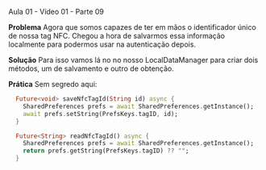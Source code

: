 Aula 01 - Vídeo 01 - Parte 09

**Problema**
Agora que somos capazes de ter em mãos o identificador único de nossa tag NFC. Chegou a hora de salvarmos essa informação localmente para podermos usar na autenticação depois.

**Solução**
Para isso vamos lá no no nosso LocalDataManager para criar dois métodos, um de salvamento e outro de obtenção.

**Prática**
Sem segredo aqui:
```dart
  Future<void> saveNfcTagId(String id) async {
    SharedPreferences prefs = await SharedPreferences.getInstance();
    await prefs.setString(PrefsKeys.tagID, id);
  }

  Future<String> readNfcTagId() async {
    SharedPreferences prefs = await SharedPreferences.getInstance();
    return prefs.getString(PrefsKeys.tagID) ?? "";
  }
```